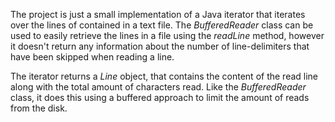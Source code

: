 The project is just a small implementation of a Java iterator that iterates over the lines of contained in a text file. The _BufferedReader_ class can be used to easily retrieve the lines in a file using the _readLine_ method, however it doesn't return any information about the number of line-delimiters that have been skipped when reading a line.

The iterator returns a _Line_ object, that contains the content of the read line along with the total amount of characters read. Like the _BufferedReader_ class, it does this using a buffered approach to limit the amount of reads from the disk.
